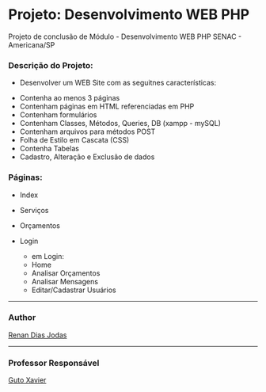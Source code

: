 # Projeto: Desenvolvimento WEB PHP

Projeto de conclusão de Módulo - Desenvolvimento WEB PHP
SENAC - Americana/SP

### Descrição do Projeto:

- Desenvolver um WEB Site com as seguitnes características:

* Contenha ao menos 3 páginas
* Contenham páginas em HTML referenciadas em PHP
* Contenham formulários
* Contenham Classes, Métodos, Queries, DB (xampp - mySQL)
* Contenham arquivos para métodos POST
* Folha de Estilo em Cascata (CSS)
* Contenha Tabelas
* Cadastro, Alteração e Exclusão de dados


### Páginas:

* Index
* Serviços
* Orçamentos
* Login

    - em Login:
    * Home
    * Analisar Orçamentos
    * Analisar Mensagens
    * Editar/Cadastrar Usuários


---  
  ### Author
 [Renan Dias Jodas](https://br.linkedin.com/in/renanjodas)
 
---
 ### Professor Responsável
 [Guto Xavier](https://github.com/gutoffline)

